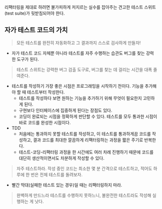 리팩터링을 제대로 하려면 불가피하게 저지르는 실수를 잡아주는 견고한 테스트 스위트(test suite)가 뒷받침되어야 한다.

## 자가 테스트 코드의 가치
> 모든 테스트를 완전히 자동화하고 그 결과까지 스스로 검사하게 만들자!
- 자가 테스트 코드 자체뿐 아니라 테스트를 자주 수행하는 습관도 버그를 찾는 강력한 도구가 된다.

> 테스트 스위트는 강력한 버그 검출 도구로, 버그를 찾는 데 걸리는 시간을 대폭 줄여준다.
- 테스트를 작성하기 가장 좋은 시점은 프로그래밍을 시작하기 전이다. 기능을 추가해야 할 때 테스트부터 작성한다.
  - 테스트를 작성하다 보면 원하는 기능을 추가하기 위해 무엇이 필요한지 고민하게 된다.
  - 구현보다 인터페이스에 집중하게 된다는 장점도 있다.
  - 코딩이 완료되는 시점을 정확하게 판단할 수 있다. 테스트를 모두 통과한 시점이 바로 코드를 완성한 시점이다.
- TDD
  - 처음에는 통과하지 못할 테스트를 작성하고, 이 테스트를 통과하게끔 코드를 작성하고, 결과 코드를 최대한 깔끔하게 리팩터링하는 과정을 짧은 주기로 반복한다.
  - 테스트-코딩-리팩터링 과정을 한 시간에도 여러 차례 진행하기 때문에 코드를 대단히 생산적이면서도 차분하게 작성할 수 있다.

> 자주 테스트하라. 작성 중인 코드는 최소한 몇 분 간격으로 테스트하고, 적어도 하루에 한 번은 전체 테스트를 돌려보자.
- 빨간 막대(실패한 테스트 있는 경우)일 때는 리팩터링하지 마라.

> 완벽하게 만드느라 테스트를 수행하지 못하느니, 불완전한 테스트라도 작성해 실행하는 게 낫다.
